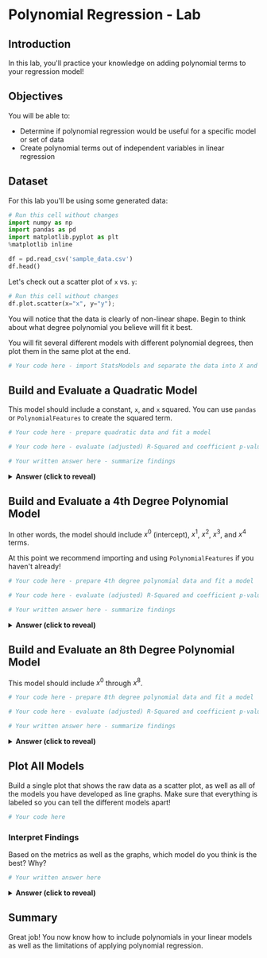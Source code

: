 # Polynomial Regression - Lab

## Introduction

In this lab, you'll practice your knowledge on adding polynomial terms to your regression model! 

## Objectives

You will be able to:

* Determine if polynomial regression would be useful for a specific model or set of data
* Create polynomial terms out of independent variables in linear regression

## Dataset

For this lab you'll be using some generated data:


```python
# Run this cell without changes
import numpy as np
import pandas as pd
import matplotlib.pyplot as plt
%matplotlib inline

df = pd.read_csv('sample_data.csv')
df.head()
```

Let's check out a scatter plot of `x` vs. `y`: 


```python
# Run this cell without changes
df.plot.scatter(x="x", y="y");
```

You will notice that the data is clearly of non-linear shape. Begin to think about what degree polynomial you believe will fit it best.

You will fit several different models with different polynomial degrees, then plot them in the same plot at the end.


```python
# Your code here - import StatsModels and separate the data into X and y

```

## Build and Evaluate a Quadratic Model

This model should include a constant, `x`, and `x` squared. You can use `pandas` or `PolynomialFeatures` to create the squared term.


```python
# Your code here - prepare quadratic data and fit a model

```


```python
# Your code here - evaluate (adjusted) R-Squared and coefficient p-values

```


```python
# Your written answer here - summarize findings

```

<details>
    <summary style="cursor: pointer"><b>Answer (click to reveal)</b></summary>
    
This is not a good model. Because we have multiple terms and are explaining so little of the variance in `y`, we actually have a negative adjusted R-Squared.

None of the coefficients are statistically significant at an alpha of 0.05
    
</details>

## Build and Evaluate a 4th Degree Polynomial Model

In other words, the model should include $x^0$ (intercept), $x^1$, $x^2$, $x^3$, and $x^4$ terms.

At this point we recommend importing and using `PolynomialFeatures` if you haven't already!


```python
# Your code here - prepare 4th degree polynomial data and fit a model

```


```python
# Your code here - evaluate (adjusted) R-Squared and coefficient p-values

```


```python
# Your written answer here - summarize findings

```

<details>
    <summary style="cursor: pointer"><b>Answer (click to reveal)</b></summary>
    
This is much better. We are explaining 57-58% of the variance in the target and all of our coefficients are statistically significant at an alpha of 0.05.
    
</details>

## Build and Evaluate an 8th Degree Polynomial Model

This model should include $x^0$ through $x^8$.


```python
# Your code here - prepare 8th degree polynomial data and fit a model

```


```python
# Your code here - evaluate (adjusted) R-Squared and coefficient p-values

```


```python
# Your written answer here - summarize findings

```

<details>
    <summary style="cursor: pointer"><b>Answer (click to reveal)</b></summary>
    
Our R-Squared is higher, but none of the coefficients are statistically significant at an alpha of 0.05 any more. If what we care about is an inferential understanding of the data, this is too high a degree of the polynomial.
    
</details>

## Plot All Models

Build a single plot that shows the raw data as a scatter plot, as well as all of the models you have developed as line graphs. Make sure that everything is labeled so you can tell the different models apart!


```python
# Your code here

```

### Interpret Findings

Based on the metrics as well as the graphs, which model do you think is the best? Why?


```python
# Your written answer here

```

<details>
    <summary style="cursor: pointer"><b>Answer (click to reveal)</b></summary>
    
The quadratic model (polynomial degree 2) is definitely not the best based on all of the evidence we have. It has the worst R-Squared, the coefficient p-values are not significant, and you can see from the graph that there is a lot of variance in the data that it is not picking up on.

Our visual inspection aligns with the worse R-Squared for the 4th degree polynomial compared to the 8th degree polynomial. The 4th degree polynomial is flatter and doesn't seem to capture the extremes of the data as well.
    
However if we wanted to interpret the coefficients, then only the 4th degree polynomial has statistically significant results. The interpretation would be challenging because of the number of terms, but we could apply some calculus techniques to describe inflection points.

Overall it appears that this dataset is not particularly well suited to an inferential linear regression approach, even with polynomial transformations. So the "best" model could be either the 4th or 8th degree polynomial depending on which aspect of the model is more important to you, but either way it will be challenging to translate it into insights for stakeholders.
    
</details>

## Summary

Great job! You now know how to include polynomials in your linear models as well as the limitations of applying polynomial regression. 
